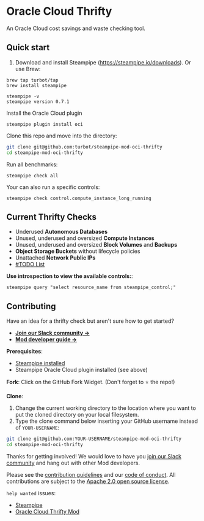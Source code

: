 # Oracle Cloud Thrifty

An Oracle Cloud cost savings and waste checking tool.

## Quick start

1) Download and install Steampipe (https://steampipe.io/downloads). Or use Brew:

```shell
brew tap turbot/tap
brew install steampipe

steampipe -v
steampipe version 0.7.1
```

Install the Oracle Cloud plugin
```shell
steampipe plugin install oci
```

Clone this repo and move into the directory:
```sh
git clone git@github.com:turbot/steampipe-mod-oci-thrifty
cd steampipe-mod-oci-thrifty
```

Run all benchmarks:
```shell
steampipe check all
```

Your can also run a specific controls:
```shell
steampipe check control.compute_instance_long_running
```

## Current Thrifty Checks

- Underused **Autonomous Databases**
- Unused, underused and oversized **Compute Instances**
- Unused, underused and oversized **Block Volumes** and **Backups**
- **Object Storage Buckets** without lifecycle policies
- Unattached **Network Public IPs**
- [#TODO List](https://github.com/turbot/steampipe-mod-oci-thrifty/issues?q=is%3Aissue+is%3Aopen+label%3A%22good+first+issue%22)

**Use introspection to view the available controls:**:
```
steampipe query "select resource_name from steampipe_control;"
```

## Contributing

Have an idea for a thrifty check but aren't sure how to get started?
- **[Join our Slack community →](https://join.slack.com/t/steampipe/shared_invite/zt-oij778tv-lYyRTWOTMQYBVAbtPSWs3g)**
- **[Mod developer guide →](https://steampipe.io/docs/using-steampipe/writing-controls)**

**Prerequisites**:
- [Steampipe installed](https://steampipe.io/downloads)
- Steampipe Oracle Cloud plugin installed (see above)

**Fork**:
Click on the GitHub Fork Widget. (Don't forget to :star: the repo!)

**Clone**:

1. Change the current working directory to the location where you want to put the cloned directory on your local filesystem.
2. Type the clone command below inserting your GitHub username instead of `YOUR-USERNAME`:

```sh
git clone git@github.com:YOUR-USERNAME/steampipe-mod-oci-thrifty
cd steampipe-mod-oci-thrifty
```

Thanks for getting involved! We would love to have you [join our Slack community](https://join.slack.com/t/steampipe/shared_invite/zt-oij778tv-lYyRTWOTMQYBVAbtPSWs3g) and hang out with other Mod developers.

Please see the [contribution guidelines](https://github.com/turbot/steampipe/blob/main/CONTRIBUTING.md) and our [code of conduct](https://github.com/turbot/steampipe/blob/main/CODE_OF_CONDUCT.md). All contributions are subject to the [Apache 2.0 open source license](https://github.com/turbot/steampipe-mod-oci-thrifty/blob/main/LICENSE).

`help wanted` issues:
- [Steampipe](https://github.com/turbot/steampipe/labels/help%20wanted)
- [Oracle Cloud Thrifty Mod](https://github.com/turbot/steampipe-mod-oci-thrifty/labels/help%20wanted)

